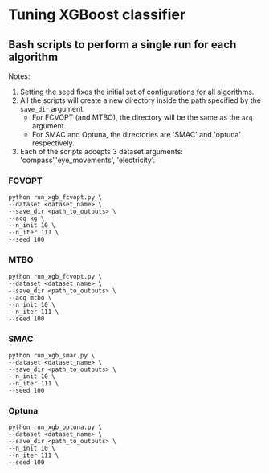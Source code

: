 # Tuning XGBoost classifier

## Bash scripts to perform a single run for each algorithm

Notes:
1. Setting the seed fixes the initial set of configurations for all algorithms. 
2. All the scripts will create a new directory inside the path specified by the `save_dir` argument. 
    - For FCVOPT (and MTBO), the directory will be the same as the `acq` argument.
    - For SMAC and Optuna, the directories are 'SMAC' and 'optuna' respectively.
3. Each of the scripts accepts 3 dataset arguments: 'compass','eye_movements', 'electricity'.

### FCVOPT

```
python run_xgb_fcvopt.py \
--dataset <dataset_name> \
--save_dir <path_to_outputs> \
--acq kg \
--n_init 10 \
--n_iter 111 \
--seed 100
```

### MTBO
```
python run_xgb_fcvopt.py \
--dataset <dataset_name> \
--save_dir <path_to_outputs> \
--acq mtbo \
--n_init 10 \
--n_iter 111 \
--seed 100
```

### SMAC
```
python run_xgb_smac.py \
--dataset <dataset_name> \
--save_dir <path_to_outputs> \
--n_init 10 \
--n_iter 111 \
--seed 100
```

### Optuna
```
python run_xgb_optuna.py \
--dataset <dataset_name> \
--save_dir <path_to_outputs> \
--n_init 10 \
--n_iter 111 \
--seed 100
```